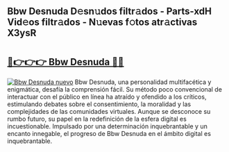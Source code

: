 ## Bbw Desnuda D𝚎sn𝚞dos filtr𝚊dos - Parts-xdH Vid𝚎os filtr𝚊dos - N𝚞evas f𝚘tos atr𝚊ctivas X3ysR

# <h2><a href="http://mbb1c4.tromn.icu/?c=Bbw+Desnuda">🔗👉👉👉 Bbw Desnuda 🔗🔗</a></h2>

[![Bbw Desnuda nuevo](https://i.imgur.com/pEAQMta.gif)](http://mbb1c4.tromn.icu/?c=Bbw+Desnuda)
Bbw Desnuda, una personalidad multifacética y enigmática, desafía la comprensión fácil. Su método poco convencional de interactuar con el público en línea ha atraído y ofendido a los críticos, estimulando debates sobre el consentimiento, la moralidad y las complejidades de las comunidades virtuales. Aunque se desconoce su rumbo futuro, su papel en la redefinición de la esfera digital es incuestionable. Impulsado por una determinación inquebrantable y un encanto innegable, el progreso de Bbw Desnuda en el ámbito digital es inquebrantable.
